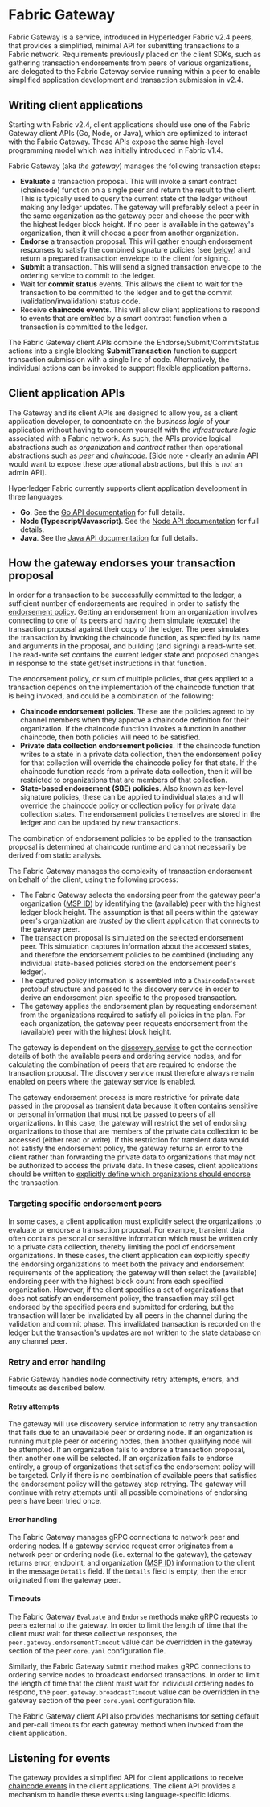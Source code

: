 # Fabric Gateway

Fabric Gateway is a service, introduced in Hyperledger Fabric v2.4 peers, that provides a simplified, minimal API for submitting transactions to a Fabric network. Requirements previously placed on the client SDKs, such as gathering transaction endorsements from peers of various organizations, are delegated to the Fabric Gateway service running within a peer to enable simplified application development and transaction submission in v2.4.

## Writing client applications

Starting with Fabric v2.4, client applications should use one of the Fabric Gateway client APIs (Go, Node, or Java), which are optimized to interact with the Fabric Gateway. These APIs expose the same high-level programming model which was initially introduced in Fabric v1.4.

Fabric Gateway (aka *the gateway*) manages the following transaction steps:

- **Evaluate** a transaction proposal. This will invoke a smart contract (chaincode) function on a single peer and return the result to the client. This is typically used to query the current state of the ledger without making any ledger updates.
The gateway will preferably select a peer in the same organization as the gateway peer and choose the peer
with the highest ledger block height. If no peer is available in the gateway's organization, then it will choose a peer
from another organization.
- **Endorse** a transaction proposal. This will gather enough endorsement responses to satisfy the combined signature policies
(see [below](#how-the-gateway-endorses-your-transaction-proposal)) and return a prepared transaction envelope to the client for signing.
- **Submit** a transaction. This will send a signed transaction envelope to the ordering service to commit to the ledger.
- Wait for **commit status** events. This allows the client to wait for the transaction to be committed to the ledger and to
get the commit (validation/invalidation) status code.
- Receive **chaincode events**. This will allow client applications to respond to events that are emitted by a smart contract
function when a transaction is committed to the ledger.

The Fabric Gateway client APIs combine the Endorse/Submit/CommitStatus actions into a single blocking **SubmitTransaction** function to support transaction submission with a single line of code. Alternatively, the individual actions can be invoked to support flexible application patterns.

## Client application APIs

The Gateway and its client APIs are designed to allow you, as a client application developer, to concentrate on the *business logic*
of your application without having to concern yourself with the *infrastructure logic* associated with a Fabric network.
As such, the APIs provide logical abstractions such as *organization* and *contract* rather than operational abstractions
such as *peer* and *chaincode*. [Side note - clearly an admin API would want to expose these operational abstractions,
but this is *not* an admin API].

Hyperledger Fabric currently supports client application development in three languages:

- **Go**.  See the [Go API documentation](https://pkg.go.dev/github.com/hyperledger/fabric-gateway/pkg/client) for full details.
- **Node (Typescript/Javascript)**.  See the [Node API documentation](https://hyperledger.github.io/fabric-gateway/main/api/node/) for full details.
- **Java**. See the [Java API documentation](https://hyperledger.github.io/fabric-gateway/main/api/java/) for full details.

## How the gateway endorses your transaction proposal

In order for a transaction to be successfully committed to the ledger, a sufficient number of endorsements are required in order to satisfy
the [endorsement policy](endorsement-policies.html). Getting an endorsement from an organization involves connecting to one of its peers and having them simulate (execute) the transaction proposal against their copy of the ledger. The peer simulates the transaction by invoking the chaincode function, as specified by its name and arguments in the proposal, and building (and signing) a read-write set. The read-write set contains the current ledger state and proposed changes in response to the state get/set instructions in that function.

The endorsement policy, or sum of multiple policies, that gets applied to a transaction depends on the implementation of the chaincode function that is being invoked, and could be a combination of the following:

- **Chaincode endorsement policies**. These are the policies agreed to by channel members when they approve a chaincode definition for their organization. If the chaincode function invokes a function in another chaincode, then both policies will need to be satisfied.
- **Private data collection endorsement policies**. If the chaincode function writes to a state in a private data collection,
then the endorsement policy for that collection will override the chaincode policy for that state. If the chaincode function reads from a private data collection, then it will be restricted to organizations that are members of that collection.
- **State-based endorsement (SBE) policies**. Also known as key-level signature policies, these can be applied to individual
states and will override the chaincode policy or collection policy for private data collection states. The endorsement policies themselves are stored in the ledger and can be updated by new transactions.

The combination of endorsement policies to be applied to the transaction proposal is determined at chaincode runtime and cannot necessarily be derived from static analysis.

The Fabric Gateway manages the complexity of transaction endorsement on behalf of the client, using the following process:

- The Fabric Gateway selects the endorsing peer from the gateway peer's organization ([MSP ID](membership/membership.html)) by identifying the (available) peer with the highest ledger block height. The assumption is that all peers within the gateway peer's organization are *trusted* by the client application that connects to the gateway peer.
- The transaction proposal is simulated on the selected endorsement peer. This simulation captures information about the accessed states, and therefore the endorsement policies to be combined (including any individual state-based policies
stored on the endorsement peer's ledger).  
- The captured policy information is assembled into a `ChaincodeInterest` protobuf structure and passed to the discovery service in order to derive an endorsement plan specific to the proposed transaction.
- The gateway applies the endorsement plan by requesting endorsement from the organizations required to satisfy all policies in the plan. For each organization, the gateway peer requests endorsement from the (available) peer with the highest block height.

The gateway is dependent on the [discovery service](discovery-overview.html) to get the connection details of both the available peers and ordering service nodes, and for calculating the combination of peers that are required to endorse the transaction proposal. The discovery service must therefore always remain enabled on peers where the gateway service is enabled.

The gateway endorsement process is more restrictive for private data passed in the proposal as transient data because it often contains sensitive or personal information that must not be passed to peers of all organizations. In this case, the gateway will restrict the set of endorsing organizations to those that are members of the private data collection to be accessed (either read or write). If this restriction for transient data would not satisfy the endorsement policy, the gateway returns an error to the client rather than forwarding the private data to organizations that may not be authorized to access the private data. In these cases, client applications should be written to [explicitly define which organizations should endorse](#targeting-specific-endorsement-peers) the transaction.

### Targeting specific endorsement peers

In some cases, a client application must explicitly select the organizations to evaluate or endorse a transaction proposal.
For example, transient data often contains personal or sensitive information which must be written only to a private data collection, thereby limiting the pool of endorsement organizations.
In these cases, the client application can explicitly specify the endorsing organizations to meet both the privacy and endorsement requirements of the application; the gateway will then select the (available) endorsing peer with the highest block count from each specified organization.
However, if the client specifies a set of organizations that does not satisfy an endorsement policy, the transaction may still get endorsed by the specified peers and submitted for ordering, but the transaction will later be invalidated by all peers in the channel during the validation and commit phase.
This invalidated transaction is recorded on the ledger but the transaction's updates are not written to the state database on any channel peer.

### Retry and error handling

Fabric Gateway handles node connectivity retry attempts, errors, and timeouts as described below.

#### Retry attempts

The gateway will use discovery service information to retry any transaction that fails due to an unavailable peer or ordering node. If an organization is running multiple peer or ordering nodes, then another qualifying node will be attempted. If an organization fails to endorse a transaction proposal, then another one will be selected. If an organization fails to endorse entirely, a group of organizations that satisfies the endorsement policy will be targeted. Only if there is no combination of available peers that satisfies the endorsement policy will the gateway stop retrying. The gateway will continue with retry attempts until all possible combinations of endorsing peers have been tried once.

#### Error handling

The Fabric Gateway manages gRPC connections to network peer and ordering nodes. If a gateway service request error originates from a network peer or ordering node (i.e. external to the gateway), the gateway returns error, endpoint, and organization ([MSP ID](membership/membership.html)) information to the client in the message `Details` field. If the `Details` field is empty, then the error originated from the gateway peer.

#### Timeouts

The Fabric Gateway `Evaluate` and `Endorse` methods make gRPC requests to peers external to the gateway. In order to limit the length of time that the client must wait for these collective responses, the `peer.gateway.endorsementTimeout` value can be overridden in the gateway section of the peer `core.yaml` configuration file.

Similarly, the Fabric Gateway `Submit` method makes gRPC connections to ordering service nodes to broadcast endorsed transactions. In order to limit the length of time that the client must wait for individual ordering nodes to respond,  the `peer.gateway.broadcastTimeout` value can be overridden in the gateway section of the peer `core.yaml` configuration file.

The Fabric Gateway client API also provides mechanisms for setting default and per-call timeouts for each gateway method when invoked from the client application.

## Listening for events

The gateway provides a simplified API for client applications to receive [chaincode events](peer_event_services.html#how-to-register-for-events) in the client applications. The client API provides a mechanism to handle these events using language-specific idioms.
